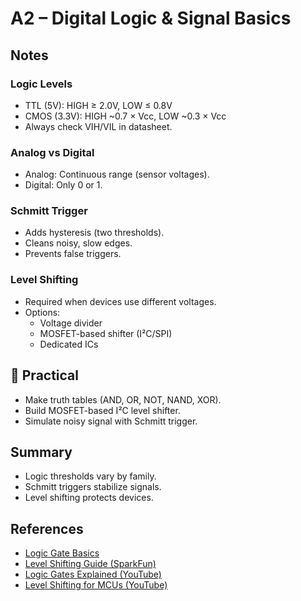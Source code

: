 # A2 – Digital Logic & Signal Basics

##  Notes

### Logic Levels
- TTL (5V): HIGH ≥ 2.0V, LOW ≤ 0.8V
- CMOS (3.3V): HIGH ~0.7 × Vcc, LOW ~0.3 × Vcc
- Always check VIH/VIL in datasheet.



### Analog vs Digital
- Analog: Continuous range (sensor voltages).
- Digital: Only 0 or 1.



### Schmitt Trigger
- Adds hysteresis (two thresholds).
- Cleans noisy, slow edges.
- Prevents false triggers.



### Level Shifting
- Required when devices use different voltages.
- Options:
  - Voltage divider
  - MOSFET-based shifter (I²C/SPI)
  - Dedicated ICs



## 🔧 Practical
- Make truth tables (AND, OR, NOT, NAND, XOR).
- Build MOSFET-based I²C level shifter.
- Simulate noisy signal with Schmitt trigger.



##  Summary
- Logic thresholds vary by family.
- Schmitt triggers stabilize signals.
- Level shifting protects devices.



##  References
- [Logic Gate Basics](https://www.electronics-tutorials.ws/logic/logic_1.html)  
- [Level Shifting Guide (SparkFun)](https://www.sparkfun.com/tutorials/65)  
- [Logic Gates Explained (YouTube)](https://www.youtube.com/watch?v=CI2Xk7fLQpM)  
- [Level Shifting for MCUs (YouTube)](https://www.youtube.com/watch?v=n9cfTnvCy-8)

